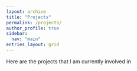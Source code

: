 ```yaml
---
layout: archive
title: "Projects"
permalink: /projects/
author_profile: true
sidebar:
  nav: "main"
entries_layout: grid
---
```


<p>Here are the projects that I am currently involved in</p>
